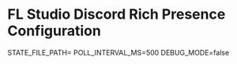 # FL Studio Discord Rich Presence Configuration

STATE_FILE_PATH=<enter json file here NO QUOTES>
POLL_INTERVAL_MS=500
DEBUG_MODE=false
